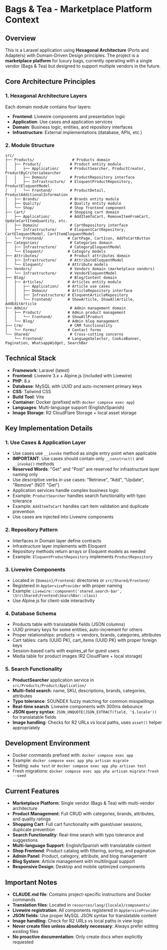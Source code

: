 # Bags & Tea - Marketplace Platform Context

## Overview
This is a Laravel application using **Hexagonal Architecture** (Ports and Adapters) with Domain-Driven Design principles. The project is a **marketplace platform** for luxury bags, currently operating with a single vendor (Bags & Tea) but designed to support multiple vendors in the future.

## Core Architecture Principles

### 1. Hexagonal Architecture Layers
Each domain module contains four layers:
- **Frontend**: Livewire components and presentation logic
- **Application**: Use cases and application services
- **Domain**: Business logic, entities, and repository interfaces
- **Infrastructure**: External implementations (database, APIs, etc.)

### 2. Module Structure
```
src/
├── Products/                 # Products domain
│   ├── Product/             # Product entity module
│   │   ├── Application/     # ProductSearcher, ProductCreator, ProductByCriteriaSearcher
│   │   ├── Domain/          # ProductRepository interface
│   │   ├── Infrastructure/  # EloquentProductRepository, ProductEloquentModel
│   │   └── Frontend/        # ProductDetail, ProductAdditionalInformation
│   ├── Brands/              # Brands entity module
│   ├── Quality/             # Quality entity module
│   └── Shop/                # Shop frontend component
├── Cart/                    # Shopping cart domain
│   ├── Application/         # AddItemToCart, RemoveItemFromCart, UpdateCartItemQuantity, etc.
│   ├── Domain/              # CartRepository interface
│   ├── Infrastructure/      # EloquentCartRepository, CartEloquentModel, CartItemEloquentModel
│   └── Frontend/           # CartPage, CartIcon, AddToCartButton
├── Categories/              # Categories domain
│   ├── Infrastructure/      # CategoryEloquentModel
│   └── Eloquent/           # Category models
├── Attributes/              # Product attributes domain
│   ├── Infrastructure/      # AttributeEloquentModel
│   └── Eloquent/           # Attribute models
├── Vendors/                 # Vendors domain (marketplace vendors)
│   └── Infrastructure/      # VendorEloquentModel
├── Blog/                    # Blog/Content domain
│   ├── Articles/           # Articles entity module
│   │   ├── Application/    # Article use cases
│   │   ├── Domain/         # ArticleRepository interface
│   │   ├── Infrastructure/ # EloquentArticleRepository
│   │   └── Frontend/       # ShowArticle, ShowAllArticle, AddEditArticle
├── Admin/                   # Admin management domain
│   ├── Product/            # Admin product management
│   │   └── Frontend/       # ShowAllProduct
│   └── Blog/               # Admin blog management
├── Crm/                     # CRM functionality
│   └── Forms/              # Contact forms
└── Shared/                  # Cross-cutting concerns
    └── Frontend/           # LanguageSelector, CookieBanner, Pagination, WhatsappWidget, SearchBar
```

## Technical Stack
- **Framework**: Laravel (latest)
- **Frontend**: Livewire 3.x + Alpine.js (included with Livewire)
- **PHP**: 8.x
- **Database**: MySQL with UUID and auto-increment primary keys
- **CSS**: Tailwind CSS
- **Build Tool**: Vite
- **Container**: Docker (prefixed with `docker compose exec app`)
- **Languages**: Multi-language support (English/Spanish)
- **Image Storage**: R2 CloudFlare Storage + local asset storage

## Key Implementation Details

### 1. Use Cases & Application Layer
- Use cases use `__invoke` method as single entry point when applicable
- **IMPORTANT**: Use cases should contain only `__construct()` and `__invoke()` methods
- **Reserved Words**: "Get" and "Post" are reserved for infrastructure layer naming only
- Use descriptive verbs in use cases: "Retrieve", "Add", "Update", "Remove" (NOT "Get")
- Application services handle complex business logic
- Example: `ProductSearcher` handles search functionality with typo tolerance
- Example: `AddItemToCart` handles cart item validation and duplicate prevention
- Use cases are injected into Livewire components

### 2. Repository Pattern
- Interfaces in Domain layer define contracts
- Infrastructure layer implements with Eloquent
- Repository methods return arrays or Eloquent models as needed
- Example: `EloquentProductRepository` implements `ProductRepository`

### 3. Livewire Components
- Located in `{Domain}/Frontend/` directories or `src/Shared/Frontend/`
- Registered in `AppServiceProvider` with proper naming
- Example: `Livewire::component('shared.search-bar', \Src\Shared\Frontend\SearchBar::class)`
- Use Alpine.js for client-side interactivity

### 4. Database Schema
- Products table with translatable fields (JSON columns)
- UUID primary keys for some entities, auto-increment for others
- Proper relationships: products → vendors, brands, categories, attributes
- Cart tables: carts (UUID PK), cart_items (UUID PK) with proper foreign keys
- Session-based carts with expires_at for guest users
- Media table for product images (R2 CloudFlare + local storage)

### 5. Search Functionality
- **ProductSearcher** application service in `src/Products/Product/Application/`
- **Multi-field search**: name, SKU, descriptions, brands, categories, attributes
- **Typo tolerance**: SOUNDEX fuzzy matching for common misspellings
- **Real-time search**: Livewire components with 300ms debounce
- **JSON query syntax**: `JSON_UNQUOTE(JSON_EXTRACT(field, '$.locale'))` for translatable fields
- **Image handling**: Checks for R2 URLs vs local paths, uses `asset()` helper appropriately

## Development Environment
- Docker commands prefixed with: `docker compose exec app`
- Example: `docker compose exec app php artisan migrate`
- Testing: `make test` or `docker compose exec app php artisan test`
- Fresh migrations: `docker compose exec app php artisan migrate:fresh --seed`

## Current Features
- **Marketplace Platform**: Single vendor (Bags & Tea) with multi-vendor architecture
- **Product Management**: Full CRUD with categories, brands, attributes, and quality ratings
- **Shopping Cart**: Full cart functionality with guest/user sessions, duplicate prevention
- **Search Functionality**: Real-time search with typo tolerance and suggestions
- **Multi-language Support**: English/Spanish with translatable content
- **Shop Frontend**: Product catalog with filtering, sorting, and pagination
- **Admin Panel**: Product, category, attribute, and blog management
- **Blog System**: Article management with multilingual support
- **Responsive Design**: Desktop and mobile optimized components

## Important Notes
- **CLAUDE.md file**: Contains project-specific instructions and Docker commands
- **Translation files**: Located in `resources/lang/{locale}/components/`
- **Livewire registration**: All components registered in `AppServiceProvider`
- **JSON fields**: Use proper MySQL JSON syntax for translatable content
- **Image handling**: Check for R2 URLs vs local paths in view logic
- **Never create files unless absolutely necessary**: Always prefer editing existing files
- **No proactive documentation**: Only create docs when explicitly requested